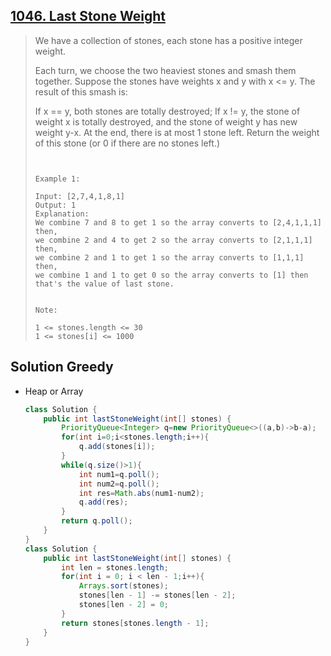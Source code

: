 ## [1046. Last Stone Weight](https://leetcode-cn.com/problems/last-stone-weight/)

> We have a collection of stones, each stone has a positive integer weight.
>
> Each turn, we choose the two heaviest stones and smash them together.  Suppose the stones have weights x and y with x <= y.  The result of this smash is:
>
> If x == y, both stones are totally destroyed;
> If x != y, the stone of weight x is totally destroyed, and the stone of weight y has new weight y-x.
> At the end, there is at most 1 stone left.  Return the weight of this stone (or 0 if there are no stones left.)
>
> ```
>  
> 
> Example 1:
> 
> Input: [2,7,4,1,8,1]
> Output: 1
> Explanation: 
> We combine 7 and 8 to get 1 so the array converts to [2,4,1,1,1] then,
> we combine 2 and 4 to get 2 so the array converts to [2,1,1,1] then,
> we combine 2 and 1 to get 1 so the array converts to [1,1,1] then,
> we combine 1 and 1 to get 0 so the array converts to [1] then that's the value of last stone.
> 
> 
> Note:
> 
> 1 <= stones.length <= 30
> 1 <= stones[i] <= 1000
> ```

## Solution Greedy  

* Heap or Array

  ```java
  class Solution {
      public int lastStoneWeight(int[] stones) {
          PriorityQueue<Integer> q=new PriorityQueue<>((a,b)->b-a);
          for(int i=0;i<stones.length;i++){
              q.add(stones[i]);
          }
          while(q.size()>1){
              int num1=q.poll();
              int num2=q.poll();
              int res=Math.abs(num1-num2);
              q.add(res);
          }
          return q.poll();
      }
  }
  class Solution {
      public int lastStoneWeight(int[] stones) {
          int len = stones.length;
          for(int i = 0; i < len - 1;i++){
              Arrays.sort(stones);
              stones[len - 1] -= stones[len - 2];
              stones[len - 2] = 0;
          }
          return stones[stones.length - 1];
      }
  }
  ```

  